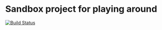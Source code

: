 # Sandbox project for playing around
[![Build Status](https://travis-ci.org/TeamEinhorn/sandbox.svg?branch=master)](https://travis-ci.org/TeamEinhorn/sandbox)
